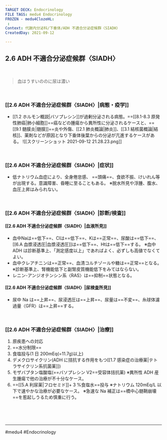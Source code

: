 ```yaml
---
TARGET DECK: Endocrinology
FILE TAGS: medu4 Endocrinology
FROZEN - medu4ClozeHL:
 : 
Context: 代謝内分泌科/下垂体/ADH 不適合分泌症候群〈SIADH〉
CreatedDay: 2021-09-12

---
```


## 2.6 ADH 不適合分泌症候群〈SIADH〉

<br>

>血はうすいののに尿は濃い

<br>

### [[2.6 ADH 不適合分泌症候群〈SIADH〉|病態・疫学]]
* [[1.2 ホルモン概説|バソプレシン]]が過剰分泌される病態。==[[8.1-8.3 原発性肺癌|肺小細胞]]==癌などの腫瘍から異所性に分泌されるケースと、==[[9.1 髄膜炎|髄膜]]==炎や外傷、[[2.1 肺炎概論|肺炎]]、[[3.1 結核菌概論|結核]]、薬剤などが原因となり下垂体後葉からの分泌が亢進するケースがある。
![[スクリーンショット 2021-09-12 21.28.23.png]]
<!--ID: 1631507957799-->



<br>

### [[2.6 ADH 不適合分泌症候群〈SIADH〉|症状]]
* 低ナトリウム血症により、全身倦怠感、 ==頭痛==、食欲不振、けいれん等が出現する。意識障害、昏睡に至ることもある。
 ※脱水所見や浮腫、腹水、血圧上昇はみられない。
 
<!--ID: 1631507957812-->


<br>

### [[2.6 ADH 不適合分泌症候群〈SIADH〉|診断/検査]]
#### [[2.6 ADH 不適合分泌症候群〈SIADH〉|血液所見]]
* 血中Naは==低下==、Clは==低下==、Kは==正常==、尿酸は==低下==、[[6.A 血漿浸透圧|血漿浸透圧]]は==低下==、Htは==低下==する。
※血中 ADH は診断基準上、「測定感度以上」であればよく、必ずしも高値でなくてよい。
* 血中クレアチニンは==正常==、血清コルチゾールや糖は==正常==となる。  
※診断基準上、腎機能低下と副腎皮質機能低下をみてはならない。
* レニン-アンジオテンシン系〈RAS〉は==抑制==状態となる。
<!--ID: 1631507957820-->

#### [[2.6 ADH 不適合分泌症候群〈SIADH〉|尿検査所見]]
* 尿中 Na は==上昇==、尿浸透圧は==上昇==、尿量は==不変==、糸球体濾過量〈GFR〉は==上昇==する。
<!--ID: 1632118754484-->



<br>

### [[2.6 ADH 不適合分泌症候群〈SIADH〉|治療]]
1. 原疾患への対応
2. ==水分制限==
3. 食塩投与(1 日 200mEq(=11.7g)以上)
4. デメクロサイクリン(ADH に拮抗する作用をもつ[[1.7 感染症の治療薬|テトラサイクリン系抗菌薬]])
5. モザバプタン塩酸塩(==バソプレシン V2==受容体拮抗薬)
※異所性 ADH 産生腫瘍で他の治療が不十分なケース。
6. ==[[5.A 利尿薬|フロセミド]]+ 3 %食塩水==投与
※ナトリウム 120mEq/L 以下で速やかな治療が必要なケース。
※急速な Na 補正は==橋中心髄鞘崩壊==を惹起しうるため慎重に行う。
<!--ID: 1659395708273-->





<br><br><br>

---
#medu4 #Endocrinology  
